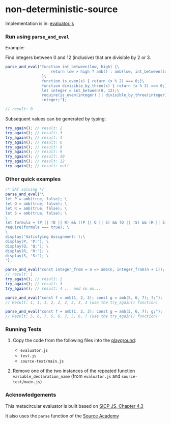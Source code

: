 # non-deterministic-source

Implementation is in: [evaluator.js](evaluator.js)

### Run using `parse_and_eval`

Example:

Find integers between 0 and 12 (inclusive) that are divisible by 2 or 3.

```js
parse_and_eval("function int_between(low, high) {\
                    return low > high ? amb() : amb(low, int_between(low + 1, high));\
                }\
                function is_even(x) { return (x % 2) === 0;}\
                function divisible_by_three(x) { return (x % 3) === 0;}\
                let integer = int_between(0, 12);\
                require(is_even(integer) || divisible_by_three(integer));\
                integer;");

// result: 0
```
Subsequent values can be generated by typing:
```js
try_again(); // result: 2
try_again(); // result: 3
try_again(); // result: 4
try_again(); // result: 6
try_again(); // result: 8
try_again(); // result: 9
try_again(); // result: 10
try_again(); // result: 12
try_again(); // result: null
```

### Other quick examples
```js
/* SAT solving */
parse_and_eval("\
let P = amb(true, false); \
let Q = amb(true, false); \
let R = amb(true, false); \
let S = amb(true, false); \
\
let formula = (P || !Q || R) && (!P || Q || S) && (Q || !S) && (R || S) && (P || !R); \
require(formula === true); \
\
display('Satisfying Assignment:');\
display(P, 'P:'); \
display(Q, 'Q:'); \
display(R, 'R:'); \
display(S, 'S:'); \
");
```

```js
parse_and_eval("const integer_from = n => amb(n, integer_from(n + 1)); integer_from(1);");
// result: 1
try_again(); // result: 2
try_again(); // result: 3
try_again(); // result: 4 ... and so on...
```

```js
parse_and_eval("const f = amb(1, 2, 3); const g = amb(5, 6, 7); f;");
// Result: 1, 1, 1, 2, 2, 2, 3, 3, 3 (use the try_again() function)
```

```js
parse_and_eval("const f = amb(1, 2, 3); const g = amb(5, 6, 7); g;");
// Result: 5, 6, 7, 5, 6, 7, 5, 6, 7 (use the try_again() function)
```

### Running Tests

1. Copy the code from the following files into the [playground](https://sourceacademy.nus.edu.sg/playground):
    * `evaluator.js`
    * `test.js`
    * `source-test/main.js`

2. Remove one of the two instances of the repeated function `variable_declaration_name` (from `evaluator.js` and `source-test/main.js`)

### Acknowledgements
This metacircular evaluator is built based on [SICP JS, Chapter 4.3](https://sicp.comp.nus.edu.sg/chapters/85)

It also uses the `parse` function of the [Source Academy](https://github.com/source-academy/js-slang)
